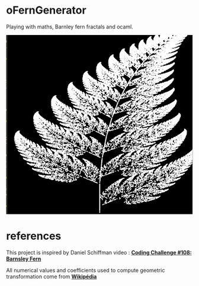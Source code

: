 # oFernGenerator

Playing with maths, Barnley fern fractals and ocaml.

<p align="center">
  <img src="screenshot.png"/>
</p>

# references

This project is inspired by Daniel Schiffman video : [**Coding Challenge #108: Barnsley Fern**](https://youtu.be/JFugGF1URNo)

All numerical values and coefficients used to compute geometric transformation come from [**Wikipédia**](https://en.wikipedia.org/wiki/Barnsley_fern)
